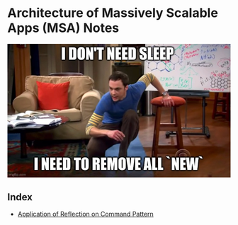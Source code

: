 # Architecture of Massively Scalable Apps (MSA) Notes
<p align="center">
<img src="./assets/remove_all_new.jpg" alt="kill any new statement 🔫" title="kill any new statement 🔫"/>
</p>

## Index
- [Application of Reflection on Command Pattern](./ugly_command_pattern/README.md)
